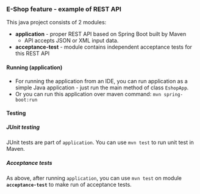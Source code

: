 ### E-Shop feature - example of REST API

This java project consists of 2 modules:

- **application** - proper REST API based on Spring Boot built by Maven
    - API accepts JSON or XML input data.
- **acceptance-test** - module contains independent acceptance tests for this REST API


#### Running (application)
- For running the application from an IDE, you can run application as a simple Java application - just run the main method of class `EshopApp`.
- Or you can run this application over maven command: `mvn spring-boot:run`


#### Testing

##### JUnit testing
JUnit tests are part of `application`. You can use `mvn test` to run unit test in Maven.

##### Acceptance tests
As above, after running `application`, you can use `mvn test` on module **`acceptance-test`** to make run of acceptance tests. 
